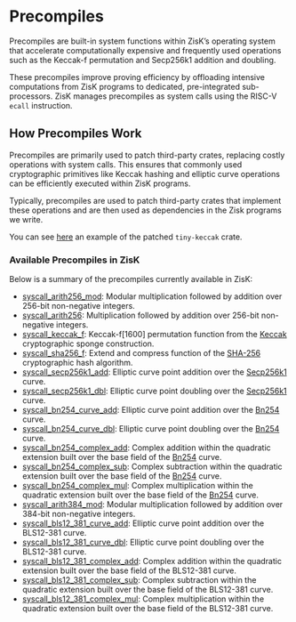 # Precompiles

Precompiles are built-in system functions within ZisK’s operating system that accelerate computationally expensive and frequently used operations such as the Keccak-f permutation and Secp256k1 addition and doubling. 

These precompiles improve proving efficiency by offloading intensive computations from ZisK programs to dedicated, pre-integrated sub-processors. ZisK manages precompiles as system calls using the RISC-V `ecall` instruction.

## How Precompiles Work

Precompiles are primarily used to patch third-party crates, replacing costly operations with system calls. This ensures that commonly used cryptographic primitives like Keccak hashing and elliptic curve operations can be efficiently executed within ZisK programs.

Typically, precompiles are used to patch third-party crates that implement these operations and are then used as dependencies in the Zisk programs we write.

You can see [here](https://github.com/0xPolygonHermez/zisk-patch-tiny-keccak/tree/zisk) an example of the patched `tiny-keccak` crate.

### Available Precompiles in ZisK

Below is a summary of the precompiles currently available in ZisK:
- [syscall_arith256_mod](https://github.com/0xPolygonHermez/zisk/tree/main/ziskos/entrypoint/src/syscalls/arith256_mod.rs): Modular multiplication followed by addition over 256-bit non-negative integers.
- [syscall_arith256](https://github.com/0xPolygonHermez/zisk/tree/main/ziskos/entrypoint/src/syscalls/arith256.rs): Multiplication followed by addition over 256-bit non-negative integers.
- [syscall_keccak_f](https://github.com/0xPolygonHermez/zisk/tree/main/ziskos/entrypoint/src/syscalls/keccakf.rs): Keccak-f[1600] permutation function from the [Keccak](https://keccak.team/files/Keccak-reference-3.0.pdf) cryptographic sponge construction.
- [syscall_sha256_f](https://github.com/0xPolygonHermez/zisk/tree/main/ziskos/entrypoint/src/syscalls/sha256f.rs): Extend and compress function of the [SHA-256](https://nvlpubs.nist.gov/nistpubs/FIPS/NIST.FIPS.180-4.pdf) cryptographic hash algorithm.
- [syscall_secp256k1_add](https://github.com/0xPolygonHermez/zisk/tree/main/ziskos/entrypoint/src/syscalls/secp256k1_add.rs): Elliptic curve point addition over the [Secp256k1](https://en.bitcoin.it/wiki/Secp256k1) curve.
- [syscall_secp256k1_dbl](https://github.com/0xPolygonHermez/zisk/tree/main/ziskos/entrypoint/src/syscalls/secp256k1_dbl.rs): Elliptic curve point doubling over the [Secp256k1](https://en.bitcoin.it/wiki/Secp256k1) curve.
- [syscall_bn254_curve_add](https://github.com/0xPolygonHermez/zisk/tree/main/ziskos/entrypoint/src/syscalls/bn254_curve_add.rs): Elliptic curve point addition over the [Bn254](https://hackmd.io/kcEJAWISQ56eE6YpBnurgw) curve.
- [syscall_bn254_curve_dbl](https://github.com/0xPolygonHermez/zisk/tree/main/ziskos/entrypoint/src/syscalls/bn254_curve_dbl.rs): Elliptic curve point doubling over the [Bn254](https://hackmd.io/kcEJAWISQ56eE6YpBnurgw) curve.
- [syscall_bn254_complex_add](https://github.com/0xPolygonHermez/zisk/tree/main/ziskos/entrypoint/src/syscalls/bn254_complex_add.rs): Complex addition within the quadratic extension built over the base field of the [Bn254](https://hackmd.io/kcEJAWISQ56eE6YpBnurgw) curve.
- [syscall_bn254_complex_sub](https://github.com/0xPolygonHermez/zisk/tree/main/ziskos/entrypoint/src/syscalls/bn254_complex_add.rs): Complex subtraction within the quadratic extension built over the base field of the [Bn254](https://hackmd.io/kcEJAWISQ56eE6YpBnurgw) curve.
- [syscall_bn254_complex_mul](https://github.com/0xPolygonHermez/zisk/tree/main/ziskos/entrypoint/src/syscalls/bn254_complex_add.rs): Complex multiplication within the quadratic extension built over the base field of the [Bn254](https://hackmd.io/kcEJAWISQ56eE6YpBnurgw) curve.
- [syscall_arith384_mod](https://github.com/0xPolygonHermez/zisk/tree/main/ziskos/entrypoint/src/syscalls/arith384_mod.rs): Modular multiplication followed by addition over 384-bit non-negative integers.
- [syscall_bls12_381_curve_add](https://github.com/0xPolygonHermez/zisk/tree/main/ziskos/entrypoint/src/syscalls/bls12_381_curve_add.rs): Elliptic curve point addition over the BLS12-381 curve.
- [syscall_bls12_381_curve_dbl](https://github.com/0xPolygonHermez/zisk/tree/main/ziskos/entrypoint/src/syscalls/bls12_381_curve_dbl.rs): Elliptic curve point doubling over the BLS12-381 curve.
- [syscall_bls12_381_complex_add](https://github.com/0xPolygonHermez/zisk/tree/main/ziskos/entrypoint/src/syscalls/bls12_381_complex_add.rs): Complex addition within the quadratic extension built over the base field of the BLS12-381 curve.
- [syscall_bls12_381_complex_sub](https://github.com/0xPolygonHermez/zisk/tree/main/ziskos/entrypoint/src/syscalls/bls12_381_complex_add.rs): Complex subtraction within the quadratic extension built over the base field of the BLS12-381 curve.
- [syscall_bls12_381_complex_mul](https://github.com/0xPolygonHermez/zisk/tree/main/ziskos/entrypoint/src/syscalls/bls12_381_complex_add.rs): Complex multiplication within the quadratic extension built over the base field of the BLS12-381 curve.